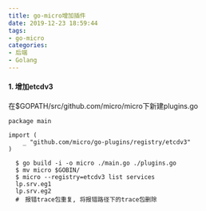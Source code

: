 ```yaml
---
title: go-micro增加插件
date: 2019-12-23 18:59:44
tags:
- go-micro
categories:
- 后端
- Golang
---
```

#### 1. 增加etcdv3
在$GOPATH/src/github.com/micro/micro下新建plugins.go
```golang
package main

import (
    _ "github.com/micro/go-plugins/registry/etcdv3"
)
```
```shell script
  $ go build -i -o micro ./main.go ./plugins.go
  $ mv micro $GOBIN/
  $ micro --registry=etcdv3 list services
  lp.srv.eg1
  lp.srv.eg2 
  #　报错trace包重复, 将报错路径下的trace包删除
```